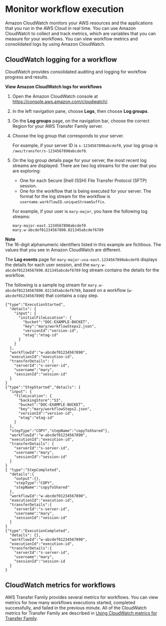# Monitor workflow execution<a name="cloudwatch-workflow"></a>

Amazon CloudWatch monitors your AWS resources and the applications that you run in the AWS Cloud in real time\. You can use Amazon CloudWatch to collect and track metrics, which are variables that you can measure for your workflows\. You can view workflow metrics and consolidated logs by using Amazon CloudWatch\.

## CloudWatch logging for a workflow<a name="cloudwatch-workflow-logs"></a>

CloudWatch provides consolidated auditing and logging for workflow progress and results\.

**View Amazon CloudWatch logs for workflows**

1. Open the Amazon CloudWatch console at [https://console\.aws\.amazon\.com/cloudwatch/](https://console.aws.amazon.com/cloudwatch/)\.

1. In the left navigation pane, choose **Logs**, then choose **Log groups**\.

1. On the **Log groups** page, on the navigation bar, choose the correct Region for your AWS Transfer Family server\.

1. Choose the log group that corresponds to your server\.

   For example, if your server ID is `s-1234567890abcdef0`, your log group is `/aws/transfer/s-1234567890abcdef0`\.

1. On the log group details page for your server, the most recent log streams are displayed\. There are two log streams for the user that you are exploring: 
   + One for each Secure Shell \(SSH\) File Transfer Protocol \(SFTP\) session\.
   + One for the workflow that is being executed for your server\. The format for the log stream for the workflow is `username.workflowID.uniqueStreamSuffix`\.

   For example, if your user is `mary-major`, you have the following log streams:

   ```
   mary-major-east.1234567890abcdef0
   mary.w-abcdef01234567890.021345abcdef6789
   ```
**Note**  
 The 16\-digit alphanumeric identifiers listed in this example are fictitious\. The values that you see in Amazon CloudWatch are different\. 

The **Log events** page for `mary-major-usa-east.1234567890abcdef0` displays the details for each user session, and the `mary.w-abcdef01234567890.021345abcdef6789` log stream contains the details for the workflow\. 

 The following is a sample log stream for `mary.w-abcdef01234567890.021345abcdef6789`, based on a workflow \(`w-abcdef01234567890`\) that contains a copy step\. 

```
{"type":"ExecutionStarted",
  "details": {
    "input": {
      "initialFileLocation": {
        "bucket":"DOC-EXAMPLE-BUCKET",
        "key":"mary/workflowSteps2.json",
        "versionId":"version-id",
        "etag":"etag-id"
      }
    }
  },
  "workflowId":"w-abcdef01234567890",
  "executionId":"execution-id",
  "transferDetails": {
    "serverId":"s-server-id",
    "username":"mary",
    "sessionId":"session-id"
  }
}
{"type":"StepStarted","details": {
  "input": {
    "fileLocation": {
      "backingStore":"S3",
      "bucket":"DOC-EXAMPLE-BUCKET",
      "key":"mary/workflowSteps2.json",
      "versionId":"version-id",
      "etag":"etag-id"
    }
  },
  "stepType":"COPY","stepName":"copyToShared"},
  "workflowId":"w-abcdef01234567890",
  "executionId":"execution-id",
  "transferDetails": {
    "serverId":"s-server-id",
    "username":"mary",
    "sessionId":"session-id"
  }
}
{ "type":"StepCompleted",
  "details":{
    "output":{},
    "stepType":"COPY",
    "stepName":"copyToShared"
  },
  "workflowId":"w-abcdef01234567890",
  "executionId":"execution-id",
  "transferDetails":{
    "serverId":"s-server-id",
    "username":"mary",
    "sessionId":"session-id"
  }
}
{"type":"ExecutionCompleted",
  "details": {},
  "workflowId":"w-abcdef01234567890",
  "executionId":"execution-id",
  "transferDetails":{
    "serverId":"s-server-id",
    "username":"mary",
    "sessionId":"session-id
  }
}
```

## CloudWatch metrics for workflows<a name="cloudwatch-workflows-metrics"></a>

AWS Transfer Family provides several metrics for workflows\. You can view metrics for how many workflows executions started, completed successfully, and failed in the previous minute\. All of the CloudWatch metrics for Transfer Family are described in [Using CloudWatch metrics for Transfer Family](monitoring.md#metrics)\.